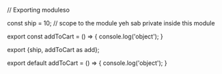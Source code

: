 // Exporting moduleso

const ship = 10; // scope to the module yeh sab private inside this module 

export const addToCart = () => {
	console.log('object');
}

export {ship, addToCart as add}; 

export default addToCart = () => {
	console.log('object');
}
